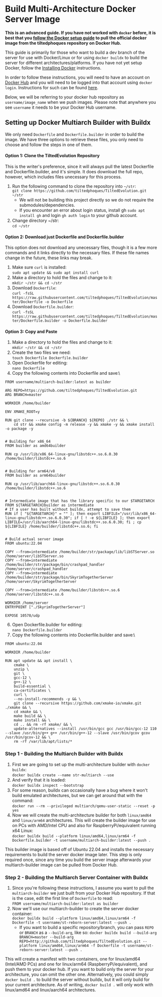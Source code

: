 # Build Multi-Architecture Docker Server Image

**This is an advanced guide. If you have not worked with `docker` before, it is best that you [follow the Docker setup guide](docker-setup.md) to pull the official docker image from the tiltedphoques repository on Docker Hub.**

This guide is primarily for those who want to build a dev branch of the server for use with Docker/Linux or for using `docker buildx` to build the server for different architectures/platforms. If you have not yet setup Docker, follow the [Installing Docker](docker-setup.md#installing-docker) instructions.

In order to follow these instructions, you will need to have an account on [Docker Hub](https://hub.docker.com) and you will need to be logged into that account using `docker login`. Instructions for such can be found [here](https://docs.docker.com/engine/reference/commandline/login/).

Below, we will be referring to your docker hub repository as `username/image_name` when we push images. Please note that anywhere you see `username` it needs to be your Docker Hub username.

## Setting up Docker Multiarch Builder with Buildx

We only need `Dockerfile` and `Dockerfile.builder` in order to build the image. We have three options to retrieve these files, you only need to choose and follow the steps in one of them.

#### Option 1: Clone the TiltedEvolution Repository

This is the writer's preference, since it will always pull the latest Dockerfile and Dockerfile.builder, and it's simple. It does download the full repo, however, which includes files unecessary for this process.

1. Run the following command to clone the repository into `~/str`:\
    `git clone https://github.com/tiltedphoques/TiltedEvolution.git ~/str`
    * We will not be building this project directly so we do not require the submodules/dependencies.
    * If you encounter an error about login status, install gh `sudo apt install gh` and login `gh auth login` to your github account.
2. Change directory ~/str:\
    `cd ~/str`

#### Option 2: Download just Dockerfile and Dockerfile.builder

This option does not download any unecessary files, though it is a few more commands and it links directly to the necessary files. If these file names change in the future, these links may break.

1. Make sure `curl` is installed:\
    `sudo apt update && sudo apt install curl`
2. Make a directory to hold the files and change to it:\
    `mkdir ~/str && cd ~/str`
3. Download `Dockerfile`:\
    `curl -fsSL https://raw.githubusercontent.com/tiltedphoques/TiltedEvolution/master/Dockerfile -o Dockerfile`
4. Download `Dockerfile.builder`:\
    `curl -fsSL https://raw.githubusercontent.com/tiltedphoques/TiltedEvolution/master/Dockerfile.builder -o Dockerfile.builder`

#### Option 3: Copy and Paste

1. Make a directory to hold the files and change to it:\
    `mkdir ~/str && cd ~/str`
2. Create the two files we need:\
    `touch Dockerfile Dockerfile.builder`
3. Open Dockerfile for editing:\
    `nano Dockerfile`
4. Copy the following contents into Dockerfile and save:\
```
FROM username/multiarch-builder:latest as builder

ARG REPO=https://github.com/tiltedphoques/TiltedEvolution.git
ARG BRANCH=master

WORKDIR /home/builder

ENV XMAKE_ROOT=y

RUN git clone --recursive -b ${BRANCH} ${REPO} ./str && \
    cd str && xmake config -m release -y && xmake -y && xmake install -o package -y


# Building for x86_64
FROM builder as amd64builder

RUN cp /usr/lib/x86_64-linux-gnu/libstdc++.so.6.0.30 /home/builder/libstdc++.so.6


# Building for arm64/v8
FROM builder as arm64builder

RUN cp /usr/lib/aarch64-linux-gnu/libstdc++.so.6.0.30 /home/builder/libstdc++.so.6


# Intermediate image that has the library specific to our $TARGETARCH
FROM ${TARGETARCH}builder as intermediate
# If a user has built without buildx, attempt to save them
RUN if [ "${TARGETARCH}" = "" ]; then export LIBFILE="/usr/lib/x86_64-linux-gnu/libstdc++.so.6.0.30"; if [ ! -e ${LIBFILE} ]; then export LIBFILE=/usr/lib/aarch64-linux-gnu/libstdc++.so.6.0.30; fi ; cp ${LIBFILE} /home/builder/libstdc++.so.6; fi


# Build actual server image
FROM ubuntu:22.04

COPY --from=intermediate /home/builder/str/package/lib/libSTServer.so /home/server/libSTServer.so
COPY --from=intermediate /home/builder/str/package/bin/crashpad_handler /home/server/crashpad_handler
COPY --from=intermediate /home/builder/str/package/bin/SkyrimTogetherServer /home/server/SkyrimTogetherServer

COPY --from=intermediate /home/builder/libstdc++.so.6 /home/server/libstdc++.so.6

WORKDIR /home/server
ENTRYPOINT ["./SkyrimTogetherServer"]

EXPOSE 10578/udp
```
6. Open Dockerfile.builder for editing:\
    `nano Dockerfile.builder`
7. Copy the following contents into Dockerfile.builder and save:\
```
FROM ubuntu:22.04

WORKDIR /home/builder

RUN apt update && apt install \
    cmake \
    unzip \
    git \
    gcc-12 \
    g++-12 \
    build-essential \
    ca-certificates \
    curl \
    --no-install-recommends -y && \
    git clone --recursive https://github.com/xmake-io/xmake.git ./xmake && \
    cd xmake && \
    make build && \
    make install && \
    cd .. && rm -rf xmake/ && \
    update-alternatives --install /usr/bin/gcc gcc /usr/bin/gcc-12 110 --slave /usr/bin/g++ g++ /usr/bin/g++-12 --slave /usr/bin/gcov gcov /usr/bin/gcov-12 && \
    rm -rf /var/lib/apt/lists/*
```


### Step 1 - Building the Multiarch Builder with Buildx

1. First we are going to set up the multi-architecture builder with `docker buildx`:\
    `docker buildx create --name str-multiarch --use`
2. And verify that it is loaded:\
    `docker buildx inspect --bootstrap`
3. For some reason, buildx can occasionally have a bug where it won't build emulated architectures, but we can get around that with the command:\
    `docker run --rm --privileged multiarch/qemu-user-static --reset -p yes`
4. Now we will create the multi-architecture builder for both `linux/amd64` and `linux/arm64` architectures. This will create the builder image for use on PCs with AMD/Intel CPU and also for RaspberryPi/equivalent running x64 Linux:\
    `docker buildx build --platform linux/amd64,linux/arm64 -f Dockerfile.builder -t username/multiarch-builder:latest --push .`

This builder image is based off of Ubuntu 22.04 and installs the necessary requirements to build the server docker image later. This step is only required once, since any time you build the server image afterwards your multiarch-builder image can be pulled from Docker Hub.



### Step 2 - Building the Multiarch Server Container with Buildx

1. Since you're following these instructions, I assume you want to pull the `multiarch-builder` we just built from your Docker Hub repository. If that is the case, edit the first line of `Dockerfile` to read:\
    `FROM username/multiarch-builder:latest as builder`
2. Now we'll use our multiarch-builder to create the server docker container:\
    `docker buildx build --platform linux/amd64,linux/arm64 -f Dockerfile -t username/st-reborn-server:latest --push .`
    * If you want to build a specific repository/branch, you can pass `REPO` or `BRANCH` as a `--build-arg`, like so:
        `docker buildx build --build-arg BRANCH=master --build-arg REPO=http://github.com/tiltedphoques/TiltedEvolution.git --platform linux/amd64,linux/arm64 -f Dockerfile -t username/st-reborn-server:latest --push .`

This will create a manifest with two containers, one for linux/amd64 (Intel/AMD PCs) and one for linux/arm64 (RaspberryPi/equivalent), and push them to your docker hub. If you want to build only the server for your architecture, you can omit the other one. Alternatively, you could simply `docker build .` to build the server without buildx, but it will only build for your current architecture. As of writing, `docker build .` will only work with linux/amd64 and linux/aarch64 architectures.